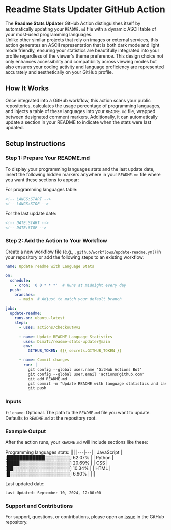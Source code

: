 # Readme Stats Updater GitHub Action

The **Readme Stats Updater** GitHub Action distinguishes itself by automatically updating your `README.md` file with a dynamic ASCII table of your most-used programming languages.   
Unlike other similar projects that rely on images or external services, this action generates an ASCII representation that is both dark mode and light mode friendly, ensuring your statistics are beautifully integrated into your profile regardless of the viewer's theme preference. This design choice not only enhances accessibility and compatibility across viewing modes but also ensures your coding activity and language proficiency are represented accurately and aesthetically on your GitHub profile.

## How It Works

Once integrated into a GitHub workflow, this action scans your public repositories, calculates the usage percentage of programming languages, and injects a table of these languages into your `README.md` file, wrapped between designated comment markers. Additionally, it can automatically update a section in your README to indicate when the stats were last updated.

## Setup Instructions

### Step 1: Prepare Your README.md

To display your programming languages stats and the last update date, insert the following hidden markers anywhere in your `README.md` file where you want these sections to appear:

For programming languages table:
```markdown
<!-- LANGS:START -->
<!-- LANGS:STOP -->
```

For the last update date:
```markdown
<!-- DATE:START -->
<!-- DATE:STOP -->
```

### Step 2: Add the Action to Your Workflow

Create a new workflow file (e.g., `.github/workflows/update-readme.yml`) in your repository or add the following steps to an existing workflow:

```yaml
name: Update readme with Language Stats

on:
  schedule:
    - cron: '0 0 * * *'  # Runs at midnight every day
  push:
    branches:
      - main  # Adjust to match your default branch

jobs:
  update-readme:
    runs-on: ubuntu-latest
    steps:
      - uses: actions/checkout@v2

      - name: Update README Language Statistics
        uses: DimaTc/readme-stats-updater@main
        env:
          GITHUB_TOKEN: ${{ secrets.GITHUB_TOKEN }}

      - name: Commit changes
        run: |
          git config --global user.name 'GitHub Actions Bot'
          git config --global user.email 'actions@github.com'
          git add README.md
          git commit -m "Update README with language statistics and last update date" || echo "No changes to commit"
          git push
```

### Inputs

`filename`: Optional. The path to the `README.md` file you want to update. Defaults to `README.md` at the repository root.  

### Example Output

After the action runs, your `README.md` will include sections like these:

Programming languages stats:
|||
|---|---|
| JavaScript | [████████████░░░░░░░░] 62.07% |
| Python | [████░░░░░░░░░░░░░░░░] 20.69% |
| CSS | [██░░░░░░░░░░░░░░░░░░] 10.34% |
| HTML | [█░░░░░░░░░░░░░░░░░░░] 6.90% |
|||

Last updated date:
```
Last Updated: September 10, 2024, 12:00:00
```

### Support and Contributions

For support, questions, or contributions, please open an [issue](https://github.com/DimaTc/readme-stats-updater/issues) in the GitHub repository.

